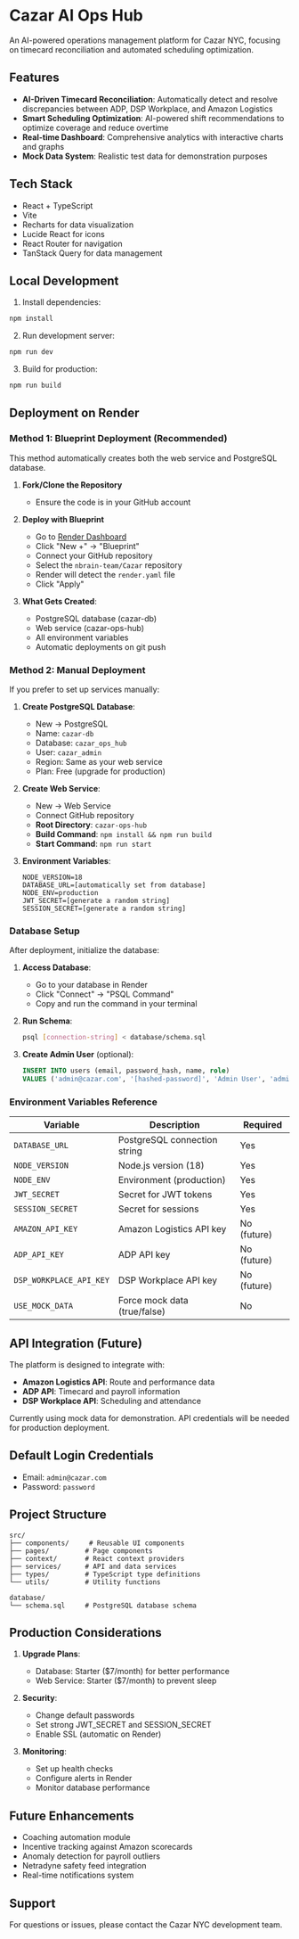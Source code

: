 # Cazar AI Ops Hub

An AI-powered operations management platform for Cazar NYC, focusing on timecard reconciliation and automated scheduling optimization.

## Features

- **AI-Driven Timecard Reconciliation**: Automatically detect and resolve discrepancies between ADP, DSP Workplace, and Amazon Logistics
- **Smart Scheduling Optimization**: AI-powered shift recommendations to optimize coverage and reduce overtime
- **Real-time Dashboard**: Comprehensive analytics with interactive charts and graphs
- **Mock Data System**: Realistic test data for demonstration purposes

## Tech Stack

- React + TypeScript
- Vite
- Recharts for data visualization
- Lucide React for icons
- React Router for navigation
- TanStack Query for data management

## Local Development

1. Install dependencies:
```bash
npm install
```

2. Run development server:
```bash
npm run dev
```

3. Build for production:
```bash
npm run build
```

## Deployment on Render

### Method 1: Blueprint Deployment (Recommended)

This method automatically creates both the web service and PostgreSQL database.

1. **Fork/Clone the Repository**
   - Ensure the code is in your GitHub account

2. **Deploy with Blueprint**
   - Go to [Render Dashboard](https://dashboard.render.com)
   - Click "New +" → "Blueprint"
   - Connect your GitHub repository
   - Select the `nbrain-team/Cazar` repository
   - Render will detect the `render.yaml` file
   - Click "Apply"

3. **What Gets Created**:
   - PostgreSQL database (cazar-db)
   - Web service (cazar-ops-hub)
   - All environment variables
   - Automatic deployments on git push

### Method 2: Manual Deployment

If you prefer to set up services manually:

1. **Create PostgreSQL Database**:
   - New → PostgreSQL
   - Name: `cazar-db`
   - Database: `cazar_ops_hub`
   - User: `cazar_admin`
   - Region: Same as your web service
   - Plan: Free (upgrade for production)

2. **Create Web Service**:
   - New → Web Service
   - Connect GitHub repository
   - **Root Directory**: `cazar-ops-hub`
   - **Build Command**: `npm install && npm run build`
   - **Start Command**: `npm run start`

3. **Environment Variables**:
   ```
   NODE_VERSION=18
   DATABASE_URL=[automatically set from database]
   NODE_ENV=production
   JWT_SECRET=[generate a random string]
   SESSION_SECRET=[generate a random string]
   ```

### Database Setup

After deployment, initialize the database:

1. **Access Database**:
   - Go to your database in Render
   - Click "Connect" → "PSQL Command"
   - Copy and run the command in your terminal

2. **Run Schema**:
   ```bash
   psql [connection-string] < database/schema.sql
   ```

3. **Create Admin User** (optional):
   ```sql
   INSERT INTO users (email, password_hash, name, role) 
   VALUES ('admin@cazar.com', '[hashed-password]', 'Admin User', 'admin');
   ```

### Environment Variables Reference

| Variable | Description | Required |
|----------|-------------|----------|
| `DATABASE_URL` | PostgreSQL connection string | Yes |
| `NODE_VERSION` | Node.js version (18) | Yes |
| `NODE_ENV` | Environment (production) | Yes |
| `JWT_SECRET` | Secret for JWT tokens | Yes |
| `SESSION_SECRET` | Secret for sessions | Yes |
| `AMAZON_API_KEY` | Amazon Logistics API key | No (future) |
| `ADP_API_KEY` | ADP API key | No (future) |
| `DSP_WORKPLACE_API_KEY` | DSP Workplace API key | No (future) |
| `USE_MOCK_DATA` | Force mock data (true/false) | No |

## API Integration (Future)

The platform is designed to integrate with:
- **Amazon Logistics API**: Route and performance data
- **ADP API**: Timecard and payroll information
- **DSP Workplace API**: Scheduling and attendance

Currently using mock data for demonstration. API credentials will be needed for production deployment.

## Default Login Credentials

- Email: `admin@cazar.com`
- Password: `password`

## Project Structure

```
src/
├── components/     # Reusable UI components
├── pages/         # Page components
├── context/       # React context providers
├── services/      # API and data services
├── types/         # TypeScript type definitions
└── utils/         # Utility functions

database/
└── schema.sql     # PostgreSQL database schema
```

## Production Considerations

1. **Upgrade Plans**: 
   - Database: Starter ($7/month) for better performance
   - Web Service: Starter ($7/month) to prevent sleep

2. **Security**:
   - Change default passwords
   - Set strong JWT_SECRET and SESSION_SECRET
   - Enable SSL (automatic on Render)

3. **Monitoring**:
   - Set up health checks
   - Configure alerts in Render
   - Monitor database performance

## Future Enhancements

- Coaching automation module
- Incentive tracking against Amazon scorecards
- Anomaly detection for payroll outliers
- Netradyne safety feed integration
- Real-time notifications system

## Support

For questions or issues, please contact the Cazar NYC development team.
